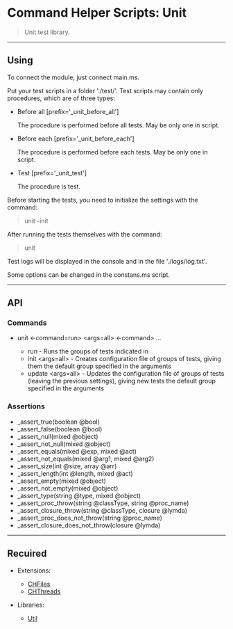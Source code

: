 # Command Helper Scripts: Unit

>Unit test library.

***

## Using

To connect the module, just connect main.ms.

Put your test scripts in a folder './test/'. Test scripts may contain only procedures, which are of three types:

- Before all [prefix='_unit_before_all']

  The procedure is performed before all tests. May be only one in script.

- Before each [prefix='_unit_before_each']

  The procedure is performed before each tests. May be only one in script.

- Test [prefix='_unit_test']

  The procedure is test.

Before starting the tests, you need to initialize the settings with the command:

>unit -init

After running the tests themselves with the command:

>unit

Test logs will be displayed in the console and in the file './logs/log.txt'.

Some options can be changed in the constans.ms script.

***

## API

### Commands

- unit <-command=run> <args=all> <-command> <args>...

  - run <args> - Runs the groups of tests indicated in <args>
  - init <args=all> - Creates configuration file of groups of tests, giving them the default group specified in the arguments
  - update <args=all> - Updates the configuration file of groups of tests (leaving the previous settings), giving new tests the default group specified in the arguments

### Assertions

- _assert_true(boolean @bool)
- _assert_false(boolean @bool)
- _assert_null(mixed @object)
- _assert_not_null(mixed @object)
- _assert_equals(mixed @exp, mixed @act)
- _assert_not_equals(mixed @arg1, mixed @arg2)
- _assert_size(int @size, array @arr)
- _assert_length(int @length, mixed @act)
- _assert_empty(mixed @object)
- _assert_not_empty(mixed @object)
- _assert_type(string @type, mixed @object)
- _assert_proc_throw(string @classType, string @proc_name)
- _assert_closure_throw(string @classType, closure @lymda)
- _assert_proc_does_not_throw(string @proc_name)
- _assert_closure_does_not_throw(closure @lymda)

***

## Recuired

- Extensions:
  - [CHFiles](https://letsbuild.net/jenkins/job/CHFiles/)
  - [CHThreads](https://github.com/Community-Cadabra-Project/CHThreads)

- Libraries:
  - [Util](https://github.com/Community-Cadabra-Project/CHUtil)
